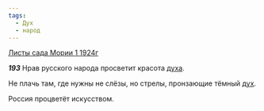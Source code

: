 ```yaml
---
tags:
  - Дух
  - народ
---
```


[Листы сада Мории 1 1924г](https://127.0.0.1:4002/agni/1924)

___193___
Нрав русского народа просветит красота [духа](../../../tags/#Дух).   

Не плачь там, где нужны не слёзы, но стрелы, пронзающие тёмный [дух](../../../tags/#Дух).   

Россия процветёт искусством.   

